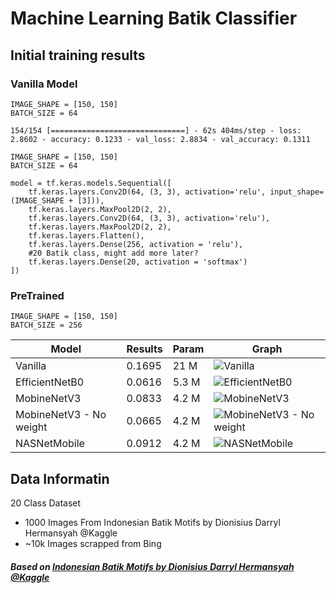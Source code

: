 # Machine Learning Batik Classifier

## Initial training results

### Vanilla Model
```
IMAGE_SHAPE = [150, 150]
BATCH_SIZE = 64

154/154 [==============================] - 62s 404ms/step - loss: 2.8602 - accuracy: 0.1233 - val_loss: 2.8834 - val_accuracy: 0.1311

IMAGE_SHAPE = [150, 150]
BATCH_SIZE = 64

model = tf.keras.models.Sequential([
    tf.keras.layers.Conv2D(64, (3, 3), activation='relu', input_shape=(IMAGE_SHAPE + [3])),
    tf.keras.layers.MaxPool2D(2, 2),
    tf.keras.layers.Conv2D(64, (3, 3), activation='relu'),
    tf.keras.layers.MaxPool2D(2, 2),
    tf.keras.layers.Flatten(),
    tf.keras.layers.Dense(256, activation = 'relu'),
    #20 Batik class, might add more later?
    tf.keras.layers.Dense(20, activation = 'softmax')
])
```
### PreTrained
```
IMAGE_SHAPE = [150, 150]
BATCH_SIZE = 256
```

| Model | Results | Param | Graph |
| ----- | ------- | ----- | ---- |
| Vanilla | 0.1695 | 21 M | ![Vanilla](https://imgur.com/wU68sUo "Vanilla") |
| EfficientNetB0 | 0.0616 | 5.3 M | ![EfficientNetB0](https://imgur.com/a/kyNyPcM "Vanilla") |
| MobineNetV3 | 0.0833 | 4.2 M | ![MobineNetV3](https://imgur.com/a/spfVSWV "MobineNetV3") |
| MobineNetV3 - No weight | 0.0665 | 4.2 M | ![MobineNetV3 - No weight](https://imgur.com/a/RuUVrIl "MobineNetV3 - No weight") |
| NASNetMobile | 0.0912 | 4.2 M | ![NASNetMobile](https://imgur.com/a/Z5jagLA "NASNetMobile") |

## Data Informatin
20 Class Dataset
- 1000 Images From Indonesian Batik Motifs by Dionisius Darryl Hermansyah @Kaggle
- ~10k Images scrapped from Bing

##### Based on [Indonesian Batik Motifs by Dionisius Darryl Hermansyah @Kaggle](https://www.kaggle.com/dionisiusdh/indonesian-batik-motifs)


